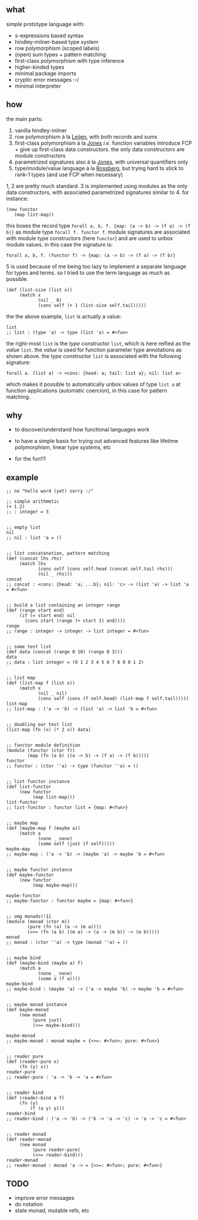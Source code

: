 ## what

simple prototype language with:

- s-expressions based syntax
- hindley-milner-based type system
- row polymorphism (scoped labels)
- (open) sum types + pattern matching
- first-class polymorphism with type inference
- higher-kinded types
- minimal package imports
- cryptic error messages :-/
- minimal interpreter

## how

the main parts:

1. vanilla hindley-milner
2. row polymorphism à la [Leijen](https://www.microsoft.com/en-us/research/publication/extensible-records-with-scoped-labels/), with both records and sums
3. first-class polymorphism à
  la [Jones](http://web.cecs.pdx.edu/~mpj/pubs/fcp.html) *i.e.* function
  variables introduce FCP + give up first-class data constructors. the only data
  constructors are module constructors
4. parametrized signatures also à
  la [Jones](http://web.cecs.pdx.edu/~mpj/pubs/paramsig.html), with
  universal quantifiers only
5. type/module/value language à
  la [Rossberg](https://people.mpi-sws.org/~rossberg/1ml/), but trying hard to
  stick to rank-1 types (and use FCP when necessary)

1, 2 are pretty much standard. 3 is implemented using modules as the only data
constructors, with associated parametrized signatures similar to 4. for
instance:

```elisp
(new functor
   (map list-map))
```

this boxes the record type `forall a, b, f. {map: (a -> b) -> (f a) -> (f b)}`
as module type `forall f. functor f`. module signatures are associated with
module type constructors (here `functor`) and are used to unbox module values.
in this case the signature is:

`forall a, b, f. (functor f) -> {map: (a -> b) -> (f a) -> (f b)}`

5 is used because of me being too lazy to implement a separate language for
types and terms. so I tried to use the term language as much as possible.

```elisp
(def (list-size (list x))
     (match x
            (nil _ 0)
            (cons self (+ 1 (list-size self.tail)))))
```

the the above example, `list` is actually a value:

```elisp
list
;; list : (type 'a) -> type (list 'a) = #<fun>
```

the right-most `list` is the *type* constructor `list`, which is here reified as
the *value* `list`. the *value* is used for function parameter type annotations
as shown above. the *type* constructor `list` is associated with the following
signature:

`forall a. (list a) -> <cons: {head: a; tail: list a}; nil: list a>`

which makes it possible to automatically unbox values of type `list a` at
function applications (automatic coercion), in this case for
pattern matching.

## why

- to discover/understand how functional languages work
  
- to have a simple basis for trying out advanced features like lifetime
  polymorphism, linear type systems, etc

- for the fun!!1

## example 

```elisp
;; no "hello word (yet) sorry :/"

;; simple arithmetic
(+ 1 2)
;; : integer = 3


;; empty list
nil
;; nil : list 'a = ()


;; list concatenation, pattern matching
(def (concat lhs rhs)
     (match lhs
            (cons self (cons self.head (concat self.tail rhs)))
            (nil _ rhs)))
concat
;; concat : <cons: {head: 'a; ...b}; nil: 'c> -> (list 'a) -> list 'a = #<fun>


;; build a list containing an integer range
(def (range start end)
     (if (= start end) nil
       (cons start (range (+ start 1) end))))
range
;; range : integer -> integer -> list integer = #<fun>


;; some test list
(def data (concat (range 0 10) (range 0 3)))
data
;; data : list integer = (0 1 2 3 4 5 6 7 8 9 0 1 2)


;; list map
(def (list-map f (list x))
     (match x
            (nil _ nil)
            (cons self (cons (f self.head) (list-map f self.tail)))))
list-map
;; list-map : ('a -> 'b) -> (list 'a) -> list 'b = #<fun>


;; doubling our test list
(list-map (fn (x) (* 2 x)) data)


;; functor module definition
(module (functor (ctor f))
        (map (fn (a b) ((a -> b) -> (f a) -> (f b)))))
functor
;; functor : (ctor ''a) -> type (functor ''a) = ()


;; list functor instance
(def list-functor
     (new functor
          (map list-map)))
list-functor
;; list-functor : functor list = {map: #<fun>}


;; maybe map
(def (maybe-map f (maybe a))
     (match a
            (none _ none)
            (some self (just (f self)))))
maybe-map
;; maybe-map : ('a -> 'b) -> (maybe 'a) -> maybe 'b = #<fun>


;; maybe functor instance
(def maybe-functor
     (new functor
          (map maybe-map)))

maybe-functor
;; maybe-functor : functor maybe = {map: #<fun>}


;; omg monads!!11
(module (monad (ctor m))
        (pure (fn (a) (a -> (m a))))
        (>>= (fn (a b) ((m a) -> (a -> (m b)) -> (m b)))))
monad
;; monad : (ctor ''a) -> type (monad ''a) = ()


;; maybe bind
(def (maybe-bind (maybe a) f)
     (match a
            (none _ none)
            (some a (f a))))
maybe-bind
;; maybe-bind : (maybe 'a) -> ('a -> maybe 'b) -> maybe 'b = #<fun>


;; maybe monad instance
(def maybe-monad
     (new monad
          (pure just)
          (>>= maybe-bind)))

maybe-monad
;; maybe-monad : monad maybe = {>>=: #<fun>; pure: #<fun>}


;; reader pure
(def (reader-pure x)
     (fn (y) x))
reader-pure
;; reader-pure : 'a -> 'b -> 'a = #<fun>


;; reader bind
(def (reader-bind a f)
     (fn (y)
         (f (a y) y)))
reader-bind
;; reader-bind : ('a -> 'b) -> ('b -> 'a -> 'c) -> 'a -> 'c = #<fun>


;; reader monad
(def reader-monad
     (new monad
          (pure reader-pure)
          (>>= reader-bind)))
reader-monad
;; reader-monad : monad 'a -> = {>>=: #<fun>; pure: #<fun>}
```

## TODO

- improve error messages
- do notation
- state monad, mutable refs, etc


